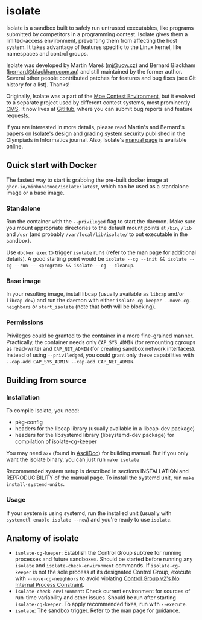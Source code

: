 # isolate

Isolate is a sandbox built to safely run untrusted executables, like
programs submitted by competitors in a programming contest. Isolate
gives them a limited-access environment, preventing them from affecting
the host system. It takes advantage of features specific to the Linux
kernel, like namespaces and control groups.

Isolate was developed by Martin Mareš (<mj@ucw.cz>) and Bernard Blackham
(<bernard@blackham.com.au>) and still maintained by the former author.
Several other people contributed patches for features and bug fixes
(see Git history for a list). Thanks!

Originally, Isolate was a part of the [Moe Contest Environment](http://www.ucw.cz/moe/),
but it evolved to a separate project used by different
contest systems, most prominently [CMS](https://github.com/cms-dev/cms).
It now lives at [GitHub](https://github.com/ioi/isolate),
where you can submit bug reports and feature requests.

If you are interested in more details, please read Martin's and Bernard's
papers on [Isolate's design](https://mj.ucw.cz/papers/isolate.pdf) and
[grading system security](https://mj.ucw.cz/papers/secgrad.pdf) published
in the Olympiads in Informatics journal.
Also, Isolate's [manual page](http://www.ucw.cz/moe/isolate.1.html)
is available online.

## Quick start with Docker

The fastest way to start is grabbing the pre-built docker image at `ghcr.io/minhnhatnoe/isolate:latest`, which can be used as a standalone image or a base image.

### Standalone

Run the container with the `--privileged` flag to start the daemon. Make sure you mount appropriate directories to the default mount points at `/bin`, `/lib` and `/usr` (and probably `/var/local/lib/isolate/` to put executable in the sandbox).

Use `docker exec` to trigger `isolate` runs (refer to the man page for additional details). A good starting point would be `isolate --cg --init && isolate --cg --run -- <program> && isolate --cg --cleanup`.

### Base image

In your resulting image, install libcap (usually available as `libcap` and/or `libcap-dev`) and run the daemon with either `isolate-cg-keeper --move-cg-neighbors` or `start_isolate` (note that both will be blocking).

### Permissions

Privileges could be granted to the container in a more fine-grained manner. Practically, the container needs only `CAP_SYS_ADMIN` (for remounting cgroups as read-write) and `CAP_NET_ADMIN` (for creating sandbox network interfaces). Instead of using `--priviledged`, you could grant only these capabilities with `--cap-add CAP_SYS_ADMIN --cap-add CAP_NET_ADMIN`.

## Building from source

### Installation

To compile Isolate, you need:

- pkg-config
- headers for the libcap library (usually available in a libcap-dev package)
- headers for the libsystemd library (libsystemd-dev package) for compilation of isolate-cg-keeper

You may need `a2x` (found in [AsciiDoc](https://asciidoc-py.github.io/a2x.1.html)) for building manual.
But if you only want the isolate binary, you can just run `make isolate`

Recommended system setup is described in sections INSTALLATION and REPRODUCIBILITY
of the manual page. To install the systemd unit, run `make install-systemd-units`.

### Usage

If your system is using systemd, run the installed unit (usually with `systemctl enable isolate --now`) and you're ready to use `isolate`.

## Anatomy of isolate

- `isolate-cg-keeper`: Establish the Control Group subtree for running processes and future sandboxes. Should be started before running any `isolate` and `isolate-check-environment` commands. If `isolate-cg-keeper` is not the sole process at its designated Control Group, execute with `--move-cg-neighbors` to avoid violating [Control Group v2's No Internal Process Constraint](https://docs.kernel.org/admin-guide/cgroup-v2.html#no-internal-process-constraint).
- `isolate-check-environment`: Check current environment for sources of run-time variability and other issues. Should be run after starting `isolate-cg-keeper`. To apply recommended fixes, run with `--execute`.
- `isolate`: The sandbox trigger. Refer to the man page for guidance.
